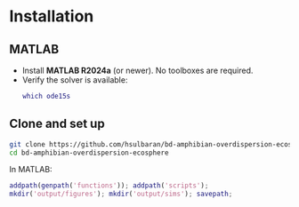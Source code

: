 # Installation

## MATLAB
- Install **MATLAB R2024a** (or newer). No toolboxes are required.
- Verify the solver is available:
  ```matlab
  which ode15s
  ```

## Clone and set up
```bash
git clone https://github.com/hsulbaran/bd-amphibian-overdispersion-ecosphere.git
cd bd-amphibian-overdispersion-ecosphere
```
In MATLAB:
```matlab
addpath(genpath('functions')); addpath('scripts');
mkdir('output/figures'); mkdir('output/sims'); savepath;
```
